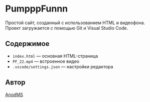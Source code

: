 # PumpppFunnn

Простой сайт, созданный с использованием HTML и видеофона.  
Проект загружается с помощью Git и Visual Studio Code.

## Содержимое

- `index.html` — основная HTML-страница
- `PF_22.mp4` — встроенное видео
- `.vscode/settings.json` — настройки редактора

## Автор

[AnodMS](https://github.com/AnodMS)
